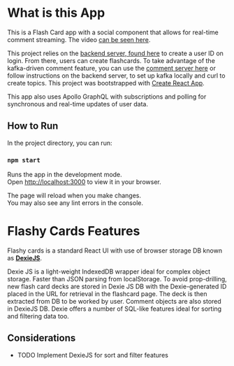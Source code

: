 # What is this App

This is a Flash Card app with a social component that allows for real-time comment streaming. The video [can be seen here](https://www.linkedin.com/posts/stephen-e-cunningham-7077b6239_i-wanted-to-play-with-kafka-for-real-time-activity-7156449722835042304-I4MT?utm_source=share&utm_medium=member_desktop). 

This project relies on the [backend server, found here](https://github.com/Step-henC/flashycards-backend) to create a user ID on login.
From there, users can create flashcards. To take advantage of the kafka-driven comment feature, you can use the [comment server here](https://github.com/Step-henC/flashycards-backend)
or follow instructions on the backend server, to set up kafka locally and curl to create topics. 
This project was bootstrapped with [Create React App](https://github.com/facebook/create-react-app).

This app also uses Apollo GraphQL with subscriptions and polling for synchronous and real-time updates of user data. 


## How to Run

In the project directory, you can run:

### `npm start`

Runs the app in the development mode.\
Open [http://localhost:3000](http://localhost:3000) to view it in your browser.

The page will reload when you make changes.\
You may also see any lint errors in the console.

# Flashy Cards Features

Flashy cards is a standard React UI with use of browser storage DB known as **[DexieJS](https://dexie.org/)**. 

Dexie JS is a light-weight IndexedDB wrapper
ideal for complex object storage. Faster than JSON parsing from localStorage. To avoid prop-drilling, new flash card decks are stored in Dexie JS DB with the 
Dexie-generated ID placed in the URL for retrieval in the flashcard page. The deck is then extracted from DB to be worked by user. 
Comment objects are also stored in DexieJS DB. Dexie offers a number of SQL-like features ideal for sorting and filtering data too. 

## Considerations

- TODO Implement DexieJS for sort and filter features
